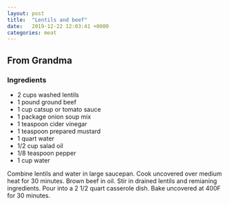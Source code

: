 ```yaml
---
layout: post
title:  "Lentils and beef"
date:   2019-12-22 12:03:41 +0000
categories: meat
---
```


## From Grandma
### Ingredients
* 2 cups washed lentils
* 1 pound ground beef
* 1 cup catsup or tomato sauce
* 1 package onion soup mix
* 1 teaspoon cider vinegar
* 1 teaspoon prepared mustard
* 1 quart water
* 1/2 cup salad oil
* 1/8 teaspoon pepper
* 1 cup water


Combine lentils and water in large saucepan. Cook uncovered over medium heat for 30 minutes. Brown beef in oil. Stir in drained lentils and remianing ingredients. Pour into a 2 1/2 quart casserole dish. Bake uncovered at 400F for 30 minutes.

